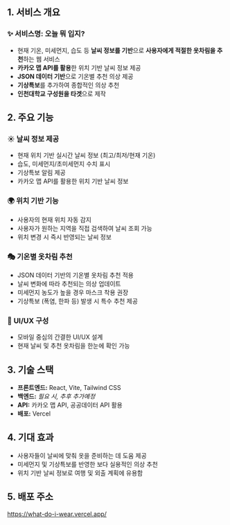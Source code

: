 ## 1. 서비스 개요

### ✨ 서비스명: 오늘 뭐 입지?

- 현재 기온, 미세먼지, 습도 등 **날씨 정보를 기반**으로 **사용자에게 적절한 옷차림을 추천**하는 웹 서비스
- **카카오 맵 API를 활용**한 위치 기반 날씨 정보 제공
- **JSON 데이터 기반**으로 기온별 추천 의상 제공
- **기상특보**를 추가하여 종합적인 의상 추천
- **인천대학교 구성원을 타겟**으로 제작

## 2. 주요 기능

### ☀️ **날씨 정보 제공**

- 현재 위치 기반 실시간 날씨 정보 (최고/최저/현재 기온)
- 습도, 미세먼지/초미세먼지 수치 표시
- 기상특보 알림 제공
- 카카오 맵 API를 활용한 위치 기반 날씨 정보

### 🌍 **위치 기반 기능**

- 사용자의 현재 위치 자동 감지
- 사용자가 원하는 지역을 직접 검색하여 날씨 조회 가능
- 위치 변경 시 즉시 반영되는 날씨 정보

### 🎭 **기온별 옷차림 추천**

- JSON 데이터 기반의 기온별 옷차림 추천 적용
- 날씨 변화에 따라 추천되는 의상 업데이트
- 미세먼지 농도가 높을 경우 마스크 착용 권장
- 기상특보 (폭염, 한파 등) 발생 시 특수 추천 제공

### 📲 **UI/UX 구성**

- 모바일 중심의 간결한 UI/UX 설계
- 현재 날씨 및 추천 옷차림을 한눈에 확인 가능

## 3. 기술 스택

- **프론트엔드:** React, Vite, Tailwind CSS
- **백엔드:** *필요 시, 추후 추가예정*
- **API:** 카카오 맵 API, 공공데이터 API 활용
- **배포:** Vercel

## 4. 기대 효과

- 사용자들이 날씨에 맞춰 옷을 준비하는 데 도움 제공
- 미세먼지 및 기상특보를 반영한 보다 실용적인 의상 추천
- 위치 기반 날씨 정보로 여행 및 외출 계획에 유용함

## 5. 배포 주소

https://what-do-i-wear.vercel.app/
